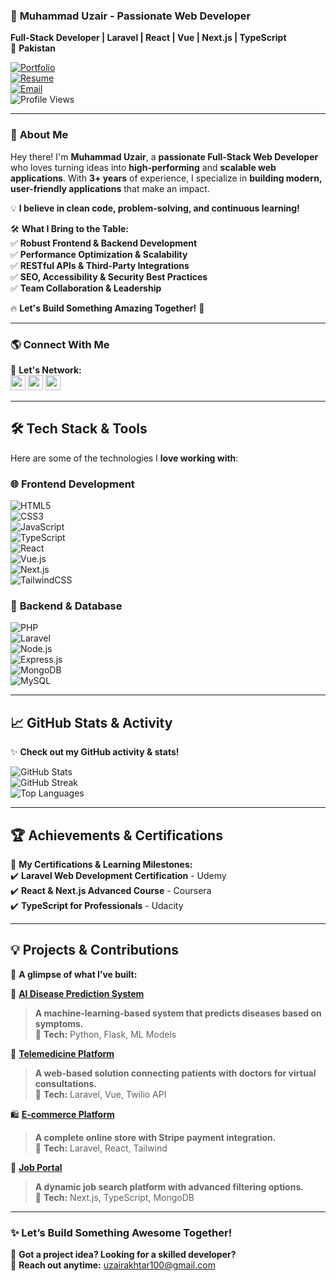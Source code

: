 ### 🚀 **Muhammad Uzair - Passionate Web Developer**  
**Full-Stack Developer | Laravel | React | Vue | Next.js | TypeScript**  
📍 **Pakistan**  

[![Portfolio](https://img.shields.io/badge/Portfolio-uzair--portfolio--site.netlify.app-blue?style=for-the-badge)](https://uzair-portfolio-site.netlify.app/)  
[![Resume](https://img.shields.io/badge/Resume-View-blue?style=for-the-badge)](https://drive.google.com/file/d/1DLNzvDeQ4iLAZ2k3eBVosI8zSupsY8FI/view?usp=sharing)  
[![Email](https://img.shields.io/badge/Email-uzairakhtar100%40gmail.com-red?style=for-the-badge)](mailto:uzairakhtar100@gmail.com)  
![Profile Views](https://komarev.com/ghpvc/?username=mruzairr&color=blue&style=flat-square)  

---

### 👋 **About Me**  
Hey there! I'm **Muhammad Uzair**, a **passionate Full-Stack Web Developer** who loves turning ideas into **high-performing** and **scalable web applications**. With **3+ years** of experience, I specialize in **building modern, user-friendly applications** that make an impact.  

💡 **I believe in clean code, problem-solving, and continuous learning!**  

🛠 **What I Bring to the Table:**  
✅ **Robust Frontend & Backend Development**  
✅ **Performance Optimization & Scalability**  
✅ **RESTful APIs & Third-Party Integrations**  
✅ **SEO, Accessibility & Security Best Practices**  
✅ **Team Collaboration & Leadership**  

🔥 **Let's Build Something Amazing Together!** 🚀  

---

### 🌎 **Connect With Me**  
💼 **Let's Network:**  
[<img src="https://raw.githubusercontent.com/rahuldkjain/github-profile-readme-generator/master/src/images/icons/Social/twitter.svg" width="24" height="24">](https://twitter.com/uzairch06667733)
[<img src="https://raw.githubusercontent.com/rahuldkjain/github-profile-readme-generator/master/src/images/icons/Social/linked-in-alt.svg" width="24" height="24">](https://linkedin.com/in/muhammad-uzair-772538250)
[<img src="https://raw.githubusercontent.com/rahuldkjain/github-profile-readme-generator/master/src/images/icons/Social/instagram.svg" width="24" height="24">](https://instagram.com/uzairakhtar100)

---

## 🛠 **Tech Stack & Tools**  
Here are some of the technologies I **love working with**:  

### 🌐 **Frontend Development**  
![HTML5](https://img.shields.io/badge/HTML5-E34F26?style=for-the-badge&logo=html5&logoColor=white)  
![CSS3](https://img.shields.io/badge/CSS3-1572B6?style=for-the-badge&logo=css3&logoColor=white)  
![JavaScript](https://img.shields.io/badge/JavaScript-F7DF1E?style=for-the-badge&logo=javascript&logoColor=black)  
![TypeScript](https://img.shields.io/badge/TypeScript-007ACC?style=for-the-badge&logo=typescript&logoColor=white)  
![React](https://img.shields.io/badge/React-20232A?style=for-the-badge&logo=react&logoColor=61DAFB)  
![Vue.js](https://img.shields.io/badge/Vue.js-4FC08D?style=for-the-badge&logo=vue.js&logoColor=white)  
![Next.js](https://img.shields.io/badge/Next.js-000000?style=for-the-badge&logo=next.js&logoColor=white)  
![TailwindCSS](https://img.shields.io/badge/TailwindCSS-38B2AC?style=for-the-badge&logo=tailwind-css&logoColor=white)  

### 🔧 **Backend & Database**  
![PHP](https://img.shields.io/badge/PHP-777BB4?style=for-the-badge&logo=php&logoColor=white)  
![Laravel](https://img.shields.io/badge/Laravel-FF2D20?style=for-the-badge&logo=laravel&logoColor=white)  
![Node.js](https://img.shields.io/badge/Node.js-43853D?style=for-the-badge&logo=node.js&logoColor=white)  
![Express.js](https://img.shields.io/badge/Express.js-000000?style=for-the-badge&logo=express&logoColor=white)  
![MongoDB](https://img.shields.io/badge/MongoDB-4EA94B?style=for-the-badge&logo=mongodb&logoColor=white)  
![MySQL](https://img.shields.io/badge/MySQL-005C84?style=for-the-badge&logo=mysql&logoColor=white)  

---

## 📈 **GitHub Stats & Activity**  
✨ **Check out my GitHub activity & stats!**  

![GitHub Stats](https://github-readme-stats.vercel.app/api?username=mruzairr&show_icons=true&theme=tokyonight)  
![GitHub Streak](https://github-readme-streak-stats.herokuapp.com/?user=mruzairr&theme=tokyonight)  
![Top Languages](https://github-readme-stats.vercel.app/api/top-langs/?username=mruzairr&layout=compact&theme=tokyonight)  

---

## 🏆 **Achievements & Certifications**  
📜 **My Certifications & Learning Milestones:**  
✔️ **Laravel Web Development Certification** - Udemy  
✔️ **React & Next.js Advanced Course** - Coursera  
✔️ **TypeScript for Professionals** - Udacity  

---

## 💡 **Projects & Contributions**  
🚀 **A glimpse of what I’ve built:**  

🏥 **[AI Disease Prediction System](https://github.com/mruzairr/ai-disease-prediction)**  
> **A machine-learning-based system that predicts diseases based on symptoms.**  
🔹 **Tech:** Python, Flask, ML Models  

📲 **[Telemedicine Platform](https://github.com/mruzairr/telemedicine-platform)**  
> **A web-based solution connecting patients with doctors for virtual consultations.**  
🔹 **Tech:** Laravel, Vue, Twilio API  

🛍 **[E-commerce Platform](https://github.com/mruzairr/ecommerce-laravel-react)**  
> **A complete online store with Stripe payment integration.**  
🔹 **Tech:** Laravel, React, Tailwind  

💼 **[Job Portal](https://github.com/mruzairr/job-portal-nextjs)**  
> **A dynamic job search platform with advanced filtering options.**  
🔹 **Tech:** Next.js, TypeScript, MongoDB  

---

### ✨ **Let’s Build Something Awesome Together!**  
🔹 **Got a project idea? Looking for a skilled developer?**  
📩 **Reach out anytime:** uzairakhtar100@gmail.com  
